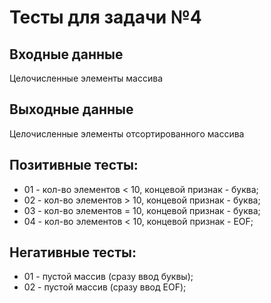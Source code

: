 ﻿# Тесты для задачи №4

## Входные данные
Целочисленные элементы массива

## Выходные данные
Целочисленные элементы отсортированного массива

## Позитивные тесты:
- 01 - кол-во элементов < 10, концевой признак - буква;
- 02 - кол-во элементов > 10, концевой признак - буква;
- 03 - кол-во элементов = 10, концевой признак - буква;
- 04 - кол-во элементов < 10, концевой признак - EOF;

## Негативные тесты:
- 01 - пустой массив (сразу ввод буквы);
- 02 - пустой массив (сразу ввод EOF);